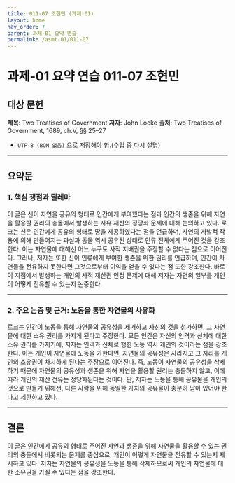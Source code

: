 ```yaml
---
title: 011-07 조현민 (과제-01)
layout: home
nav_order: 7
parent: 과제-01 요약 연습
permalink: /asmt-01/011-07
---
```


# 과제-01 요약 연습 011-07 조현민

## 대상 문헌
**제목**: Two Treatises of Government
**저자**: John Locke
**출처**: Two Treatises of Government, 1689, ch.V, §§ 25–27

- `UTF-8 (BOM 없음)` 으로 저장해야 함.(수업 중 다시 설명)

---

## 요약문

### 1. 핵심 쟁점과 딜레마
이 글은 신이 자연을 공유의 형태로 인간에게 부여했다는 점과 인간의 생존을 위해 자연을 활용할 권리의 충돌에서 발생하는 사유 재산의 정당화 문제에 대해 논의하고 있다. 로크는 신은 인간에게 공유의 형태로 땅을 제공하였다는 점을 언급하며, 자연의 자발적 작용에 의해 만들어지는 과실과 동물 역시 공유된 상태로 인류 전체에게 주어진 것을 강조한다. 이는 자연물에 대해선 어느 누구도 사적 지배권을 주장할 수 없다는 점으로 이어진다. 그러나, 저자는 또한 신이 인류에게 부여한 생존을 위한 권리를 언급하며, 인간이 자연물을 전유하지 못한다면 그것으로부터 이익을 얻을 수 없다는 점 또한 강조한다. 바로 이 지점에서 발생하는 개인의 사적 재산권 인정 문제에 대해 저자는 자연의 일부를 개인이 어떻게 전유할 수 있는지 논증한다.

---

### 2. 주요 논증 및 근거: 노동을 통한 자연물의 사유화
로크는 인간이 노동을 통해 자연물의 공유성을 제거하고 자신의 것을 첨가하면, 그 자연물에 대한 소유 권리를 가지게 된다고 주장한다. 모든 인간은 자신의 인격과 신체에 대한 소유 권리를 가지기에, 저자는 인격과 신체로 행한 노동 역시 개인의 것이라는 점을 강조한다. 이는 개인이 자연물에 노동을 가한다면, 자연물의 공유성은 사라지고 그 자리를 개인의 소유권이 차지하게 된다는 주장으로 이어진다. 즉, 노동이 자연물의 공유성을 삭제하기 때문에 자연물의 공유성과 생존을 위해 자연을 활용할 권리는 충돌하지 않고, 이에 따라 개인의 재산 전유는 정당화된다는 것이다. 단, 저자는 노동을 통해 공유물을 개인의 것으로 만들기 위해선, 다른 사람을 위해 동일한 가치의 공유물이 충분히 남아 있어야 한다고 제한하고 있다.

---

## 결론
이 글은 인간에게 공유의 형태로 주어진 자연과 생존을 위해 자연물을 활용할 수 있는 권리의 충돌에서 비롯되는 문제를 중심으로, 개인이 어떻게 자연물을 전유할 수 있는지 제시하고 있다. 저자는 자연물의 공유성을 노동을 통해 삭제하므로써 개인의 자연물에 대한 소유권을 가질 수 있다는 점을 강조한다.
